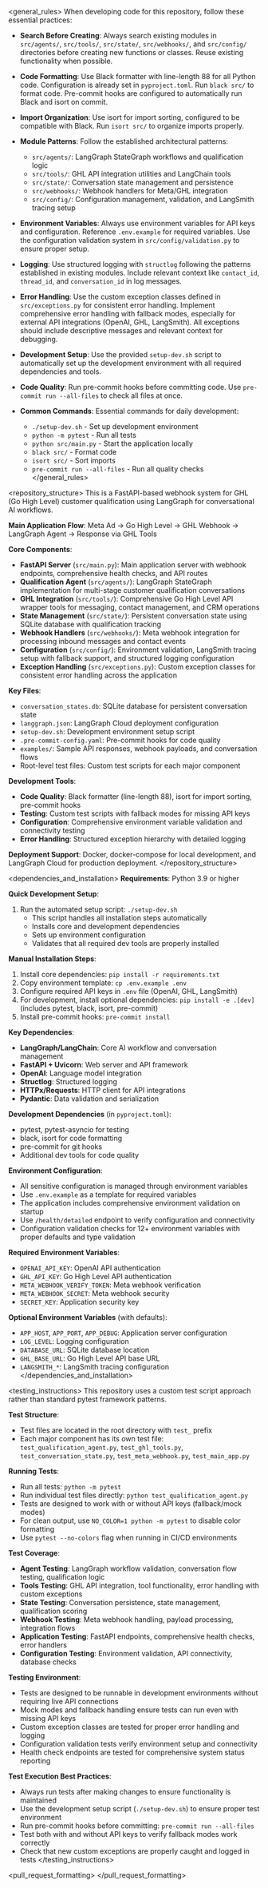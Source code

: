 <general_rules>
When developing code for this repository, follow these essential practices:

- **Search Before Creating**: Always search existing modules in `src/agents/`, `src/tools/`, `src/state/`, `src/webhooks/`, and `src/config/` directories before creating new functions or classes. Reuse existing functionality when possible.

- **Code Formatting**: Use Black formatter with line-length 88 for all Python code. Configuration is already set in `pyproject.toml`. Run `black src/` to format code. Pre-commit hooks are configured to automatically run Black and isort on commit.

- **Import Organization**: Use isort for import sorting, configured to be compatible with Black. Run `isort src/` to organize imports properly.

- **Module Patterns**: Follow the established architectural patterns:
  - `src/agents/`: LangGraph StateGraph workflows and qualification logic
  - `src/tools/`: GHL API integration utilities and LangChain tools
  - `src/state/`: Conversation state management and persistence
  - `src/webhooks/`: Webhook handlers for Meta/GHL integration
  - `src/config/`: Configuration management, validation, and LangSmith tracing setup

- **Environment Variables**: Always use environment variables for API keys and configuration. Reference `.env.example` for required variables. Use the configuration validation system in `src/config/validation.py` to ensure proper setup.

- **Logging**: Use structured logging with `structlog` following the patterns established in existing modules. Include relevant context like `contact_id`, `thread_id`, and `conversation_id` in log messages.

- **Error Handling**: Use the custom exception classes defined in `src/exceptions.py` for consistent error handling. Implement comprehensive error handling with fallback modes, especially for external API integrations (OpenAI, GHL, LangSmith). All exceptions should include descriptive messages and relevant context for debugging.

- **Development Setup**: Use the provided `setup-dev.sh` script to automatically set up the development environment with all required dependencies and tools.

- **Code Quality**: Run pre-commit hooks before committing code. Use `pre-commit run --all-files` to check all files at once.

- **Common Commands**: Essential commands for daily development:
  - `./setup-dev.sh` - Set up development environment
  - `python -m pytest` - Run all tests
  - `python src/main.py` - Start the application locally
  - `black src/` - Format code
  - `isort src/` - Sort imports
  - `pre-commit run --all-files` - Run all quality checks
</general_rules>

<repository_structure>
This is a FastAPI-based webhook system for GHL (Go High Level) customer qualification using LangGraph for conversational AI workflows.

**Main Application Flow**: Meta Ad → Go High Level → GHL Webhook → LangGraph Agent → Response via GHL Tools

**Core Components**:
- **FastAPI Server** (`src/main.py`): Main application server with webhook endpoints, comprehensive health checks, and API routes
- **Qualification Agent** (`src/agents/`): LangGraph StateGraph implementation for multi-stage customer qualification conversations
- **GHL Integration** (`src/tools/`): Comprehensive Go High Level API wrapper tools for messaging, contact management, and CRM operations
- **State Management** (`src/state/`): Persistent conversation state using SQLite database with qualification tracking
- **Webhook Handlers** (`src/webhooks/`): Meta webhook integration for processing inbound messages and contact events
- **Configuration** (`src/config/`): Environment validation, LangSmith tracing setup with fallback support, and structured logging configuration
- **Exception Handling** (`src/exceptions.py`): Custom exception classes for consistent error handling across the application

**Key Files**:
- `conversation_states.db`: SQLite database for persistent conversation state
- `langgraph.json`: LangGraph Cloud deployment configuration
- `setup-dev.sh`: Development environment setup script
- `.pre-commit-config.yaml`: Pre-commit hooks for code quality
- `examples/`: Sample API responses, webhook payloads, and conversation flows
- Root-level test files: Custom test scripts for each major component

**Development Tools**:
- **Code Quality**: Black formatter (line-length 88), isort for import sorting, pre-commit hooks
- **Testing**: Custom test scripts with fallback modes for missing API keys
- **Configuration**: Comprehensive environment variable validation and connectivity testing
- **Error Handling**: Structured exception hierarchy with detailed logging

**Deployment Support**: Docker, docker-compose for local development, and LangGraph Cloud for production deployment.
</repository_structure>

<dependencies_and_installation>
**Requirements**: Python 3.9 or higher

**Quick Development Setup**:
1. Run the automated setup script: `./setup-dev.sh`
   - This script handles all installation steps automatically
   - Installs core and development dependencies
   - Sets up environment configuration
   - Validates that all required dev tools are properly installed

**Manual Installation Steps**:
1. Install core dependencies: `pip install -r requirements.txt`
2. Copy environment template: `cp .env.example .env`
3. Configure required API keys in `.env` file (OpenAI, GHL, LangSmith)
4. For development, install optional dependencies: `pip install -e .[dev]` (includes pytest, black, isort, pre-commit)
5. Install pre-commit hooks: `pre-commit install`

**Key Dependencies**:
- **LangGraph/LangChain**: Core AI workflow and conversation management
- **FastAPI + Uvicorn**: Web server and API framework
- **OpenAI**: Language model integration
- **Structlog**: Structured logging
- **HTTPx/Requests**: HTTP client for API integrations
- **Pydantic**: Data validation and serialization

**Development Dependencies** (in `pyproject.toml`):
- pytest, pytest-asyncio for testing
- black, isort for code formatting
- pre-commit for git hooks
- Additional dev tools for code quality

**Environment Configuration**: 
- All sensitive configuration is managed through environment variables
- Use `.env.example` as a template for required variables
- The application includes comprehensive environment validation on startup
- Use `/health/detailed` endpoint to verify configuration and connectivity
- Configuration validation checks for 12+ environment variables with proper defaults and type validation

**Required Environment Variables**:
- `OPENAI_API_KEY`: OpenAI API authentication
- `GHL_API_KEY`: Go High Level API authentication  
- `META_WEBHOOK_VERIFY_TOKEN`: Meta webhook verification
- `META_WEBHOOK_SECRET`: Meta webhook security
- `SECRET_KEY`: Application security key

**Optional Environment Variables** (with defaults):
- `APP_HOST`, `APP_PORT`, `APP_DEBUG`: Application server configuration
- `LOG_LEVEL`: Logging configuration
- `DATABASE_URL`: SQLite database location
- `GHL_BASE_URL`: Go High Level API base URL
- `LANGSMITH_*`: LangSmith tracing configuration
</dependencies_and_installation>

<testing_instructions>
This repository uses a custom test script approach rather than standard pytest framework patterns.

**Test Structure**:
- Test files are located in the root directory with `test_` prefix
- Each major component has its own test file: `test_qualification_agent.py`, `test_ghl_tools.py`, `test_conversation_state.py`, `test_meta_webhook.py`, `test_main_app.py`

**Running Tests**:
- Run all tests: `python -m pytest`
- Run individual test files directly: `python test_qualification_agent.py`
- Tests are designed to work with or without API keys (fallback/mock modes)
- For clean output, use `NO_COLOR=1 python -m pytest` to disable color formatting
- Use `pytest --no-colors` flag when running in CI/CD environments

**Test Coverage**:
- **Agent Testing**: LangGraph workflow validation, conversation flow testing, qualification logic
- **Tools Testing**: GHL API integration, tool functionality, error handling with custom exceptions
- **State Testing**: Conversation persistence, state management, qualification scoring
- **Webhook Testing**: Meta webhook handling, payload processing, integration flows
- **Application Testing**: FastAPI endpoints, comprehensive health checks, error handlers
- **Configuration Testing**: Environment validation, API connectivity, database checks

**Testing Environment**: 
- Tests are designed to be runnable in development environments without requiring live API connections
- Mock modes and fallback handling ensure tests can run even with missing API keys
- Custom exception classes are tested for proper error handling and logging
- Configuration validation tests verify environment setup and connectivity
- Health check endpoints are tested for comprehensive system status reporting

**Test Execution Best Practices**:
- Always run tests after making changes to ensure functionality is maintained
- Use the development setup script (`./setup-dev.sh`) to ensure proper test environment
- Run pre-commit hooks before committing: `pre-commit run --all-files`
- Test both with and without API keys to verify fallback modes work correctly
- Check that new custom exceptions are properly caught and logged in tests
</testing_instructions>

<pull_request_formatting>
</pull_request_formatting>






